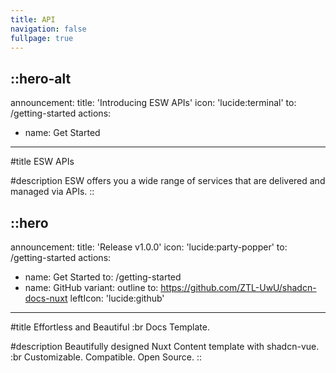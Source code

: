 ```yaml
---
title: API
navigation: false
fullpage: true
---
```

::hero-alt
---
announcement:
  title: 'Introducing ESW APIs'
  icon: 'lucide:terminal'
  to: /getting-started
actions:
  - name: Get Started
    
---

#title
ESW APIs

#description
ESW offers you a wide range of services that are delivered and managed via APIs.
::

::hero
---
announcement:
  title: 'Release v1.0.0'
  icon: 'lucide:party-popper'
  to: /getting-started
actions:
  - name: Get Started
    to: /getting-started
  - name: GitHub
    variant: outline
    to: https://github.com/ZTL-UwU/shadcn-docs-nuxt
    leftIcon: 'lucide:github'
---

#title
Effortless and Beautiful :br Docs Template.

#description
Beautifully designed Nuxt Content template with shadcn-vue. :br Customizable. Compatible. Open Source.
::
